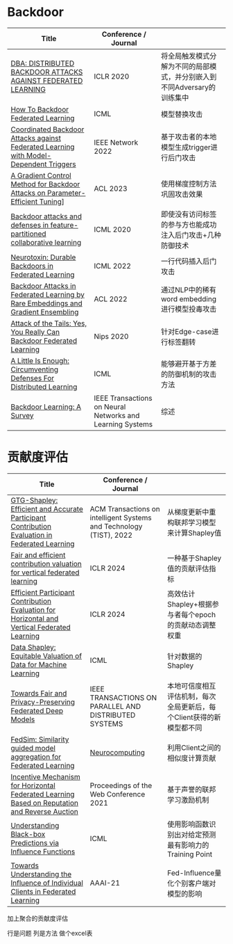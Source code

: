 # Backdoor

| Title                                                        | Conference / Journal                                      |                                                              |
| ------------------------------------------------------------ | --------------------------------------------------------- | ------------------------------------------------------------ |
| [DBA: DISTRIBUTED BACKDOOR ATTACKS AGAINST FEDERATED LEARNING](https://openreview.net/pdf?id=rkgyS0VFvr) | ICLR 2020                                                 | 将全局触发模式分解为不同的局部模式，并分别嵌入到不同Adversary的训练集中 |
| [How To Backdoor Federated Learning](https://proceedings.mlr.press/v108/bagdasaryan20a/bagdasaryan20a.pdf) | ICML                                                      | 模型替换攻击                                                 |
| [Coordinated Backdoor Attacks against Federated Learning with Model-Dependent Triggers](https://ieeexplore.ieee.org/stamp/stamp.jsp?tp=&arnumber=9713908) | IEEE Network 2022                                         | 基于攻击者的本地模型生成trigger进行后门攻击                  |
| [A Gradient Control Method for Backdoor Attacks on Parameter-Efficient Tuning](https://aclanthology.org/2023.acl-long.194.pdf)] | ACL 2023                                                  | 使用梯度控制方法巩固攻击效果                                 |
| [Backdoor attacks and defenses in feature-partitioned collaborative learning](https://arxiv.org/pdf/2007.03608) | ICML 2020                                                 | 即使没有访问标签的参与方也能成功注入后门攻击+几种防御技术    |
| [Neurotoxin: Durable Backdoors in Federated Learning](https://proceedings.mlr.press/v162/zhang22w/zhang22w.pdf) | ICML 2022                                                 | 一行代码插入后门攻击                                         |
| [Backdoor Attacks in Federated Learning by Rare Embeddings and Gradient Ensembling](https://arxiv.org/pdf/2204.14017) | ACL 2022                                                  | 通过NLP中的稀有word embedding进行模型投毒攻击                |
| [Attack of the Tails: Yes, You Really Can Backdoor Federated Learning](https://proceedings.neurips.cc/paper/2020/file/b8ffa41d4e492f0fad2f13e29e1762eb-Paper.pdf) | Nips 2020                                                 | 针对Edge-case进行标签翻转                                    |
| [A Little Is Enough: Circumventing Defenses For Distributed Learning](https://proceedings.neurips.cc/paper_files/paper/2019/file/ec1c59141046cd1866bbbcdfb6ae31d4-Paper.pdf) | ICML                                                      | 能够避开基于方差的防御机制的攻击方法                         |
| [Backdoor Learning: A Survey](https://arxiv.org/abs/2007.08745) | IEEE Transactions on Neural Networks and Learning Systems | 综述                                                         |

#  贡献度评估

| Title                                                        | Conference / Journal                                         |                                                              |
| ------------------------------------------------------------ | ------------------------------------------------------------ | ------------------------------------------------------------ |
| [GTG-Shapley: Efficient and Accurate Participant Contribution Evaluation in Federated Learning](https://dl.acm.org/doi/pdf/10.1145/3501811) | ACM Transactions on intelligent Systems and Technology (TIST), 2022 | 从梯度更新中重构联邦学习模型来计算Shapley值                  |
| [Fair and efficient contribution valuation for vertical federated learning](https://arxiv.org/pdf/2201.02658) | ICLR 2024                                                    | 一种基于Shapley值的贡献评估指标                              |
| [Efficient Participant Contribution Evaluation for Horizontal and Vertical Federated Learning](https://ieeexplore.ieee.org/stamp/stamp.jsp?tp=&arnumber=9835159) | ICLR 2024                                                    | 高效估计Shapley+根据参与者每个epoch的贡献动态调整权重        |
| [Data Shapley: Equitable Valuation of Data for Machine Learning](https://proceedings.mlr.press/v97/ghorbani19c/ghorbani19c.pdf) | ICML                                                         | 针对数据的Shapley                                            |
| [Towards Fair and Privacy-Preserving Federated Deep Models](https://ieeexplore.ieee.org/stamp/stamp.jsp?tp=&arnumber=9098045) | IEEE TRANSACTIONS ON PARALLEL AND DISTRIBUTED SYSTEMS        | 本地可信度相互评估机制，每次全局更新后，每个Client获得的新模型都不同 |
| [FedSim: Similarity guided model aggregation for Federated Learning](https://www.sciencedirect.com/science/article/pii/S0925231221016039) | [Neurocomputing](https://www.sciencedirect.com/journal/neurocomputing) | 利用Client之间的相似度计算贡献                               |
| [Incentive Mechanism for Horizontal Federated Learning Based on Reputation and Reverse Auction](https://dl.acm.org/doi/pdf/10.1145/3442381.3449888) | Proceedings of the Web Conference 2021                       | 基于声誉的联邦学习激励机制                                   |
| [Understanding Black-box Predictions via Influence Functions](https://proceedings.mlr.press/v70/koh17a/koh17a.pdf) | ICML                                                         | 使用影响函数识别出对给定预测最有影响力的Training Point       |
| [Towards Understanding the Influence of Individual Clients in Federated Learning](https://ojs.aaai.org/index.php/AAAI/article/view/17263/17070) | AAAI-21                                                      | Fed-Influence量化个别客户端对模型的影响                      |

加上聚合的贡献度评估

行是问题 列是方法 做个excel表

